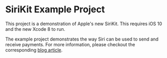 # SiriKit Example Project

This project is a demonstration of Apple's new SiriKit. This requires iOS 10 and the new Xcode 8 to run.

The example project demonstrates the way Siri can be used to send and receive payments. For more information, please checkout the corresponding [blog article](http://pixio.com/blog/2016-06-17/hey-siri-what-can-you-do/).
